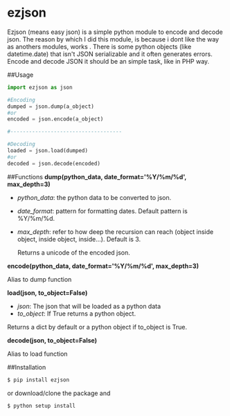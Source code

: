 ezjson
======

Ezjson (means easy json) is a simple python module to encode and decode json.
The reason by which I did this module, is because i dont like the way as anothers modules, works .
There is some python objects (like datetime.date) that isn't JSON serializable and it often generates errors.
Encode and decode JSON it should be an simple task, like in PHP way.


##Usage
```python
import ezjson as json

#Encoding
dumped = json.dump(a_object)
#or
encoded = json.encode(a_object)

#------------------------------------

#Decoding
loaded = json.load(dumped) 
#or
decoded = json.decode(encoded)

```

##Functions
**dump(python_data, date_format='%Y/%m/%d', max_depth=3)**

- *python_data*: the python data to be converted to json.
- *date_format*: pattern for formatting dates. Default pattern is %Y/%m/%d.
- *max_depth*: refer to how deep the recursion can reach (object inside object, inside object, inside...). Default is 3.

    Returns a unicode of the encoded json. 

**encode(python_data, date_format='%Y/%m/%d', max_depth=3)**

   Alias to dump function

**load(json, to_object=False)**

- *json*: The json that will be loaded as a python data
- *to_object*: If True returns a python object. 

Returns a dict by default or a python object if to_object is True.

**decode(json, to_object=False)**

Alias to load function

##Installation

```bash
$ pip install ezjson
```

or download/clone the package and

```bash
$ python setup install
```


